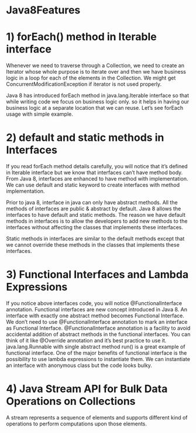 # Java8Features

# 1) forEach() method in Iterable interface
Whenever we need to traverse through a Collection, we need to create an Iterator whose whole purpose is to iterate over and then we have business logic in a loop for each of the elements in the Collection. 
We might get ConcurrentModificationException if iterator is not used properly.

Java 8 has introduced forEach method in java.lang.Iterable interface so that while writing code we focus on business logic only.
so it helps in having our business logic at a separate location that we can reuse. Let’s see forEach usage with simple example.

# 2) default and static methods in Interfaces
If you read forEach method details carefully, you will notice that it’s defined in Iterable interface but we know that interfaces can’t have method body. 
From Java 8, interfaces are enhanced to have method with implementation. We can use default and static keyword to create interfaces with method implementation.

Prior to java 8, interface in java can only have abstract methods. All the methods of interfaces are public & abstract by default. 
Java 8 allows the interfaces to have default and static methods. 
The reason we have default methods in interfaces is to allow the developers to add new methods to the interfaces without affecting the classes that implements these interfaces.

Static methods in interfaces are similar to the default methods except that we cannot override these methods in the classes that implements these interfaces.

# 3) Functional Interfaces and Lambda Expressions
If you notice above interfaces code, you will notice @FunctionalInterface annotation. Functional interfaces are new concept introduced in Java 8. 
An interface with exactly one abstract method becomes Functional Interface. 
We don’t need to use @FunctionalInterface annotation to mark an interface as Functional Interface. 
@FunctionalInterface annotation is a facility to avoid accidental addition of abstract methods in the functional interfaces. 
You can think of it like @Override annotation and it’s best practice to use it. java.lang.Runnable with single abstract method run() is a great example of functional interface.
One of the major benefits of functional interface is the possibility to use lambda expressions to instantiate them. We can instantiate an interface with anonymous class but the code looks bulky.

# 4) Java Stream API for Bulk Data Operations on Collections
A stream represents a sequence of elements and supports different kind of operations to perform computations upon those elements.



